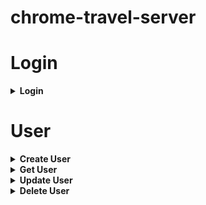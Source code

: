 # chrome-travel-server
<!--
router.use("/destinations", destinationRouter)
router.use('/users', UserRouter)
router.use('/wishlist', wishlistRoute); -->

<h1>Login</h1>
<details>
	<summary><strong>Login</strong></summary>

*  **URL**

	`/login`

*  **Method:**

	`POST`

*  **Data Params:**

	* Request Header:
		```
		{
		  "Content-Type": "application/x-www-form-urlencoded"
		}
		```

	* Request Body (**Required**):
		```
		email=[string]
		password=[string]
		```

*  **Responses:**

	* **Success Response**

		Code: 200

		Content:
		```
		{
		  token: [token-string]
		}
		```

	* **Error Response**

		Code: 500

		Content:
		```
		{
		  error: [error message]
		}
		```
</details>

<h1>User</h1>

<details>
	<summary><strong>Create User</strong></summary>

*  **URL**

	`/users`

*  **Method:**

	`POST`

*  **Data Params:**

	* Request Header:
		```
		{
		  "Content-Type": "application/x-www-form-urlencoded",
		}
		```

	* Request Body (**Required**):
		```
		name=[string]
		email=[string]
		password=[string]
		phone_number=[string]
		is_active=[boolean]
		role=[boolean]
		```

* **Responses:**

	* **Success Response**

		Code: 200

		Content: a JSON object of created User
		```
		{
		  "id": [user-id],
		  "name": [user-name],
		  "email": [user-email],
		  "password": [password-token],
		  "phone_number": [user-phone-number],
		  "gender": [true/false],
		  "is_active": [true/false],
		  "role": [true/false],
		  "createdAt": [created-date],
		  "updatedAt": [updated-date]
		}

	* **Error Response**

		Code: 500

		Content:
		```
		{
			error: "error message"
		}
		```
</details>

<details>
	<summary><strong>Get User</strong></summary>

*  **URL**

	`/users`

*  **Method:**

	`GET`

*  **Data Params:**

	* Request Header (**Required**):
		```
		token: [token-string]
		```

* **Responses:**

	* **Success Response**

		Code: 200

		Content: a JSON array of all User
		```
		[
		  {
		    "id": [user-id],
		    "name": [user-name],
		    "email": [user-email],
		    "password": [password-token],
		    "phone_number": [user-phone-number],
		    "gender": [true/false],
		    "is_active": [true/false],
		    "role": [true/false],
		    "createdAt": [created-date],
		    "updatedAt": [updated-date]
		  }
		]
		```

	* **Error Response**

		Code: 500

		Content:
		```
		{
		  error: "error message"
		}
		```
</details>

<details>
	<summary><strong>Update User</strong></summary>

*  **URL**

	`/users/:id`

*  **Method:**

	`PUT`

*  **Data Params:**

	* Request Header (**Required**):
		```
		token: [token-string]
		```

	* Request Body (**Required**):
		```
		name=[string]
		email=[string]
		password=[string]
		phone_number=[string]
		is_active=[boolean]
		role=[boolean]
		```

* **Responses:**

	* **Success Response**

		Code: 200

		Content: a JSON object of updated User
		```
		{
		  "id": [user-id],
		  "name": [user-name],
		  "email": [user-email],
		  "password": [password-token],
		  "phone_number": [user-phone-number],
		  "gender": [true/false],
		  "is_active": [true/false],
		  "role": [true/false],
		  "createdAt": [created-date],
		  "updatedAt": [updated-date]
		}
		```

	* **Error Response**

		Code: 500

		Content:
		```
		{
		  error: "error message"
		}
		```
</details>

<details>
	<summary><strong>Delete User</strong></summary>

*  **URL**

	`/users/:id`

*  **Method:**

	`DELETE`

*  **Data Params:**

	* Request Header (**Required**):
		```
		token: [token-string]
		```

* **Responses:**

	* **Success Response**

		Code: 200

		Content: a JSON object of deleted User
		```
		{
		  "id": [user-id],
		  "name": [user-name],
		  "email": [user-email],
		  "password": [password-token],
		  "phone_number": [user-phone-number],
		  "gender": [true/false],
		  "is_active": [true/false],
		  "role": [true/false],
		  "createdAt": [created-date],
		  "updatedAt": [updated-date]
		}
		```

	* **Error Response**

		Code: 500

		Content:
		```
		{
		  error: "error message"
		}
		```
</details>
<!-- router.get('/', ControllerUser.getUsers)
router.post('/', ControllerUser.createUser)
router.put('/:id', ControllerUser.updateUser)
router.delete('/:id', ControllerUser.deleteUser) -->